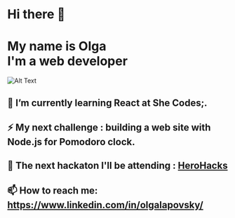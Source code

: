 # Hi there 👋

# My name is Olga<br/> I'm a web developer 
![Alt Text](https://media.giphy.com/media/3o6ZtpxSZbQRRnwCKQ/giphy.gif)


## 🌱 I’m currently learning React at She Codes;.<br/>

## ⚡ My next challenge : building a web site with Node.js for Pomodoro clock.
## 💾 The next hackaton I'll be attending : [HeroHacks](https://organize.mlh.io/participants/events/4618-herohacks)<br/>
## 📫 How to reach me: https://www.linkedin.com/in/olgalapovsky/<br/>



<!--
**olg200492/olg200492** is a ✨ _special_ ✨ repository because its `README.md` (this file) appears on your GitHub profile.

Here are some ideas to get you started:

- 🔭 I’m currently working on ...
- 🌱 I’m currently learning ...
- 👯 I’m looking to collaborate on ...
- 🤔 I’m looking for help with ...
- 💬 Ask me about ...
- 📫 How to reach me: ...
- 😄 Pronouns: ...
- ⚡ Fun fact: ...
-->
